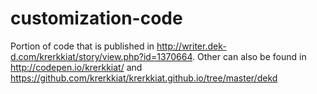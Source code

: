 # customization-code

Portion of code that is published in http://writer.dek-d.com/krerkkiat/story/view.php?id=1370664. Other can also be found in http://codepen.io/krerkkiat/ and https://github.com/krerkkiat/krerkkiat.github.io/tree/master/dekd
